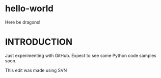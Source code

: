 # hello-world
Here be dragons!

INTRODUCTION
============

Just experimenting with GitHub.  Expect to see some Python code samples soon.

This edit was made using SVN
